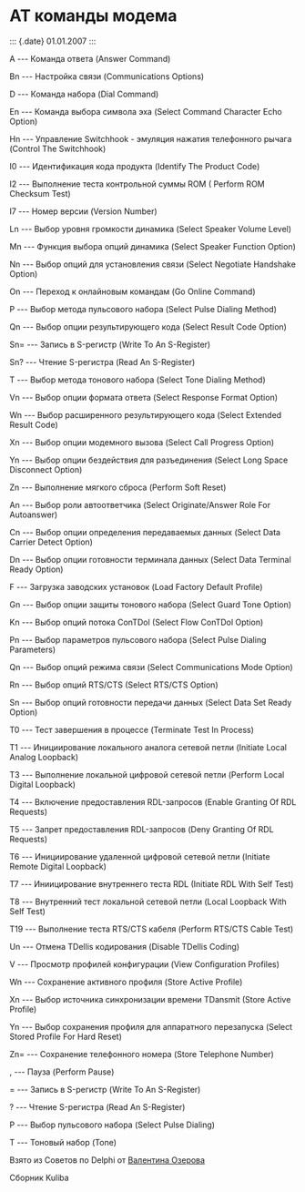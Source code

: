 АТ команды модема
=================

::: {.date}
01.01.2007
:::

A --- Команда ответа (Answer Command)

Bn --- Настройка связи (Communications Options)

D --- Команда набора (Dial Command)

En --- Команда выбора символа эха (Select Command Character Echo Option)

Hn --- Управление Switchhook - эмуляция нажатия телефонного рычага
(Control The Switchhook)

I0 --- Идентификация кода продукта (Identify The Product Code)

I2 --- Выполнение теста контрольной суммы ROM ( Perform ROM Checksum
Test)

I7 --- Номер версии (Version Number)

Ln --- Выбор уровня громкости динамика (Select Speaker Volume Level)

Mn --- Функция выбора опций динамика (Select Speaker Function Option)

Nn --- Выбор опций для установления связи (Select Negotiate Handshake
Option)

On --- Переход к онлайновым командам (Go Online Command)

P --- Выбор метода пульсового набора (Select Pulse Dialing Method)

Qn --- Выбор опции результирующего кода (Select Result Code Option)

Sn= --- Запись в S-регистр (Write To An S-Register)

Sn? --- Чтение S-регистра (Read An S-Register)

T --- Выбор метода тонового набора (Select Tone Dialing Method)

Vn --- Выбор опции формата ответа (Select Response Format Option)

Wn --- Выбор расширенного результирующего кода (Select Extended Result
Code)

Xn --- Выбор опции модемного вызова (Select Call Progress Option)

Yn --- Выбор опции бездействия для разъединения (Select Long Space
Disconnect Option)

Zn --- Выполнение мягкого сброса (Perform Soft Reset)

An --- Выбор роли автоответчика (Select Originate/Answer Role For
Autoanswer)

Cn --- Выбор опции определения передаваемых данных (Select Data Carrier
Detect Option)

Dn --- Выбор опции готовности терминала данных (Select Data Terminal
Ready Option)

F --- Загрузка заводских установок (Load Factory Default Profile)

Gn --- Выбор опции защиты тонового набора (Select Guard Tone Option)

Kn --- Выбор опций потока ConTDol (Select Flow ConTDol Option)

Pn --- Выбор параметров пульсового набора (Select Pulse Dialing
Parameters)

Qn --- Выбор опций режима связи (Select Communications Mode Option)

Rn --- Выбор опций RTS/CTS (Select RTS/CTS Option)

Sn --- Выбор опций готовности передачи данных (Select Data Set Ready
Option)

T0 --- Тест завершения в процессе (Terminate Test In Process)

T1 --- Инициирование локального аналога сетевой петли (Initiate Local
Analog Loopback)

T3 --- Выполнение локальной цифровой сетевой петли (Perform Local
Digital Loopback)

T4 --- Включение предоставления RDL-запросов (Enable Granting Of RDL
Requests)

T5 --- Запрет предоставления RDL-запросов (Deny Granting Of RDL
Requests)

T6 --- Инициирование удаленной цифровой сетевой петли (Initiate Remote
Digital Loopback)

T7 --- Иниицирование внутреннего теста RDL (Initiate RDL With Self Test)

T8 --- Внутренний тест локальной сетевой петли (Local Loopback With Self
Test)

T19 --- Выполнение теста RTS/CTS кабеля (Perform RTS/CTS Cable Test)

Un --- Отмена TDellis кодирования (Disable TDellis Coding)

V --- Просмотр профилей конфигурации (View Configuration Profiles)

Wn --- Сохранение активного профиля (Store Active Profile)

Xn --- Выбор источника синхронизации времени TDansmit (Store Active
Profile)

Yn --- Выбор сохранения профиля для аппаратного перезапуска (Select
Stored Profile For Hard Reset)

Zn= --- Сохранение телефонного номера (Store Telephone Number)

, --- Пауза (Perform Pause)

= --- Запись в S-регистр (Write To An S-Register)

? --- Чтение S-регистра (Read An S-Register)

P --- Выбор пульсового набора (Select Pulse Dialing)

Т --- Тоновый набор (Tone)

Взято из Советов по Delphi от [Валентина
Озерова](mailto:mailto:webmaster@webinspector.com)

Сборник Kuliba
